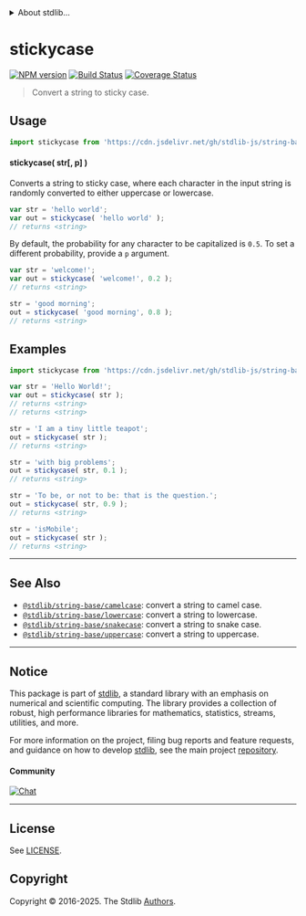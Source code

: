 <!--

@license Apache-2.0

Copyright (c) 2024 The Stdlib Authors.

Licensed under the Apache License, Version 2.0 (the "License");
you may not use this file except in compliance with the License.
You may obtain a copy of the License at

   http://www.apache.org/licenses/LICENSE-2.0

Unless required by applicable law or agreed to in writing, software
distributed under the License is distributed on an "AS IS" BASIS,
WITHOUT WARRANTIES OR CONDITIONS OF ANY KIND, either express or implied.
See the License for the specific language governing permissions and
limitations under the License.

-->


<details>
  <summary>
    About stdlib...
  </summary>
  <p>We believe in a future in which the web is a preferred environment for numerical computation. To help realize this future, we've built stdlib. stdlib is a standard library, with an emphasis on numerical and scientific computation, written in JavaScript (and C) for execution in browsers and in Node.js.</p>
  <p>The library is fully decomposable, being architected in such a way that you can swap out and mix and match APIs and functionality to cater to your exact preferences and use cases.</p>
  <p>When you use stdlib, you can be absolutely certain that you are using the most thorough, rigorous, well-written, studied, documented, tested, measured, and high-quality code out there.</p>
  <p>To join us in bringing numerical computing to the web, get started by checking us out on <a href="https://github.com/stdlib-js/stdlib">GitHub</a>, and please consider <a href="https://opencollective.com/stdlib">financially supporting stdlib</a>. We greatly appreciate your continued support!</p>
</details>

# stickycase

[![NPM version][npm-image]][npm-url] [![Build Status][test-image]][test-url] [![Coverage Status][coverage-image]][coverage-url] <!-- [![dependencies][dependencies-image]][dependencies-url] -->

> Convert a string to sticky case.

<!-- Package usage documentation. -->



<section class="usage">

## Usage

```javascript
import stickycase from 'https://cdn.jsdelivr.net/gh/stdlib-js/string-base-stickycase@deno/mod.js';
```

#### stickycase( str\[, p] )

Converts a string to sticky case, where each character in the input string is randomly converted to either uppercase or lowercase.

```javascript
var str = 'hello world';
var out = stickycase( 'hello world' );
// returns <string>
```

By default, the probability for any character to be capitalized is `0.5`. To set a different probability, provide a `p` argument.

```javascript
var str = 'welcome!';
var out = stickycase( 'welcome!', 0.2 );
// returns <string>

str = 'good morning';
out = stickycase( 'good morning', 0.8 );
// returns <string>
```

</section>

<!-- /.usage -->

<!-- Package usage examples. -->

<section class="examples">

## Examples

```javascript
import stickycase from 'https://cdn.jsdelivr.net/gh/stdlib-js/string-base-stickycase@deno/mod.js';

var str = 'Hello World!';
var out = stickycase( str );
// returns <string>
// returns <string>

str = 'I am a tiny little teapot';
out = stickycase( str );
// returns <string>

str = 'with big problems';
out = stickycase( str, 0.1 );
// returns <string>

str = 'To be, or not to be: that is the question.';
out = stickycase( str, 0.9 );
// returns <string>

str = 'isMobile';
out = stickycase( str );
// returns <string>
```

</section>

<!-- /.examples -->

<!-- Section for related `stdlib` packages. Do not manually edit this section, as it is automatically populated. -->

<section class="related">

* * *

## See Also

-   <span class="package-name">[`@stdlib/string-base/camelcase`][@stdlib/string/base/camelcase]</span><span class="delimiter">: </span><span class="description">convert a string to camel case.</span>
-   <span class="package-name">[`@stdlib/string-base/lowercase`][@stdlib/string/base/lowercase]</span><span class="delimiter">: </span><span class="description">convert a string to lowercase.</span>
-   <span class="package-name">[`@stdlib/string-base/snakecase`][@stdlib/string/base/snakecase]</span><span class="delimiter">: </span><span class="description">convert a string to snake case.</span>
-   <span class="package-name">[`@stdlib/string-base/uppercase`][@stdlib/string/base/uppercase]</span><span class="delimiter">: </span><span class="description">convert a string to uppercase.</span>

</section>

<!-- /.related -->

<!-- Section for all links. Make sure to keep an empty line after the `section` element and another before the `/section` close. -->


<section class="main-repo" >

* * *

## Notice

This package is part of [stdlib][stdlib], a standard library with an emphasis on numerical and scientific computing. The library provides a collection of robust, high performance libraries for mathematics, statistics, streams, utilities, and more.

For more information on the project, filing bug reports and feature requests, and guidance on how to develop [stdlib][stdlib], see the main project [repository][stdlib].

#### Community

[![Chat][chat-image]][chat-url]

---

## License

See [LICENSE][stdlib-license].


## Copyright

Copyright &copy; 2016-2025. The Stdlib [Authors][stdlib-authors].

</section>

<!-- /.stdlib -->

<!-- Section for all links. Make sure to keep an empty line after the `section` element and another before the `/section` close. -->

<section class="links">

[npm-image]: http://img.shields.io/npm/v/@stdlib/string-base-stickycase.svg
[npm-url]: https://npmjs.org/package/@stdlib/string-base-stickycase

[test-image]: https://github.com/stdlib-js/string-base-stickycase/actions/workflows/test.yml/badge.svg?branch=main
[test-url]: https://github.com/stdlib-js/string-base-stickycase/actions/workflows/test.yml?query=branch:main

[coverage-image]: https://img.shields.io/codecov/c/github/stdlib-js/string-base-stickycase/main.svg
[coverage-url]: https://codecov.io/github/stdlib-js/string-base-stickycase?branch=main

<!--

[dependencies-image]: https://img.shields.io/david/stdlib-js/string-base-stickycase.svg
[dependencies-url]: https://david-dm.org/stdlib-js/string-base-stickycase/main

-->

[chat-image]: https://img.shields.io/gitter/room/stdlib-js/stdlib.svg
[chat-url]: https://app.gitter.im/#/room/#stdlib-js_stdlib:gitter.im

[stdlib]: https://github.com/stdlib-js/stdlib

[stdlib-authors]: https://github.com/stdlib-js/stdlib/graphs/contributors

[umd]: https://github.com/umdjs/umd
[es-module]: https://developer.mozilla.org/en-US/docs/Web/JavaScript/Guide/Modules

[deno-url]: https://github.com/stdlib-js/string-base-stickycase/tree/deno
[deno-readme]: https://github.com/stdlib-js/string-base-stickycase/blob/deno/README.md
[umd-url]: https://github.com/stdlib-js/string-base-stickycase/tree/umd
[umd-readme]: https://github.com/stdlib-js/string-base-stickycase/blob/umd/README.md
[esm-url]: https://github.com/stdlib-js/string-base-stickycase/tree/esm
[esm-readme]: https://github.com/stdlib-js/string-base-stickycase/blob/esm/README.md
[branches-url]: https://github.com/stdlib-js/string-base-stickycase/blob/main/branches.md

[stdlib-license]: https://raw.githubusercontent.com/stdlib-js/string-base-stickycase/main/LICENSE

<!-- <related-links> -->

[@stdlib/string/base/camelcase]: https://github.com/stdlib-js/string-base-camelcase/tree/deno

[@stdlib/string/base/lowercase]: https://github.com/stdlib-js/string-base-lowercase/tree/deno

[@stdlib/string/base/snakecase]: https://github.com/stdlib-js/string-base-snakecase/tree/deno

[@stdlib/string/base/uppercase]: https://github.com/stdlib-js/string-base-uppercase/tree/deno

<!-- </related-links> -->

</section>

<!-- /.links -->
